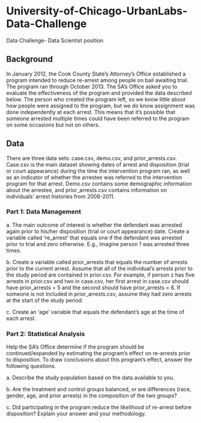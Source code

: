 # University-of-Chicago-UrbanLabs-Data-Challenge
Data Challenge- Data Scientist position

## Background

In January 2012, the Cook County State’s Attorney’s Office established a program intended to reduce re-arrest among people on bail awaiting trial. The program ran through October 2013. The SA’s Office asked you to evaluate the effectiveness of the program and provided the data described below. The person who created the program left, so we know little about how people were assigned to the program, but we do know assignment was done independently at each arrest. This means that it’s possible that someone arrested multiple times could have been referred to the program on some occasions but not on others.

## Data
There are three data sets: case.csv, demo.csv, and prior_arrests.csv. Case.csv is the main dataset showing dates of arrest and disposition (trial or court appearance) during the time the intervention program ran, as well as an indicator of whether the arrestee was referred to the intervention program for that arrest. Demo.csv contains some demographic information about the arrestee, and prior_arrests.csv contains information on individuals’ arrest histories from 2008-2011.

### Part 1: Data Management

a. The main outcome of interest is whether the defendant was arrested again prior to his/her disposition (trial or court appearance) date. Create a variable called ‘re_arrest’ that equals one if the defendant was arrested prior to trial and zero otherwise. E.g., imagine person 1 was arrested three times.

b. Create a variable called prior_arrests that equals the number of arrests prior to the current arrest. Assume that all of the individual’s arrests prior to the study period are contained in prior.csv. For example, if person z has five arrests in prior.csv and two in case.csv, her first arrest in case.csv should have prior_arrests = 5 and the second should have prior_arrests = 6. If someone is not included in prior_arrests.csv, assume they had zero arrests at the start of the study period.

c. Create an ‘age’ variable that equals the defendant’s age at the time of each arrest.


### Part 2: Statistical Analysis

Help the SA’s Office determine if the program should be continued/expanded by estimating the program’s effect on re-arrests prior to disposition. To draw conclusions about this program’s effect, answer the following questions.

a. Describe the study population based on the data available to you.

b. Are the treatment and control groups balanced, or are differences (race, gender, age, and prior
arrests) in the composition of the two groups?

c. Did participating in the program reduce the likelihood of re-arrest before disposition? Explain
your answer and your methodology.
